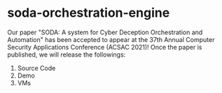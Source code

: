 # soda-orchestration-engine

Our paper "SODA: A system for Cyber Deception Orchestration and Automation" has been accepted to appear at the 37th Annual Computer Security Applications Conference (ACSAC 2021)!
Once the paper is published, we will release the followings:
1. Source Code
2. Demo
3. VMs

